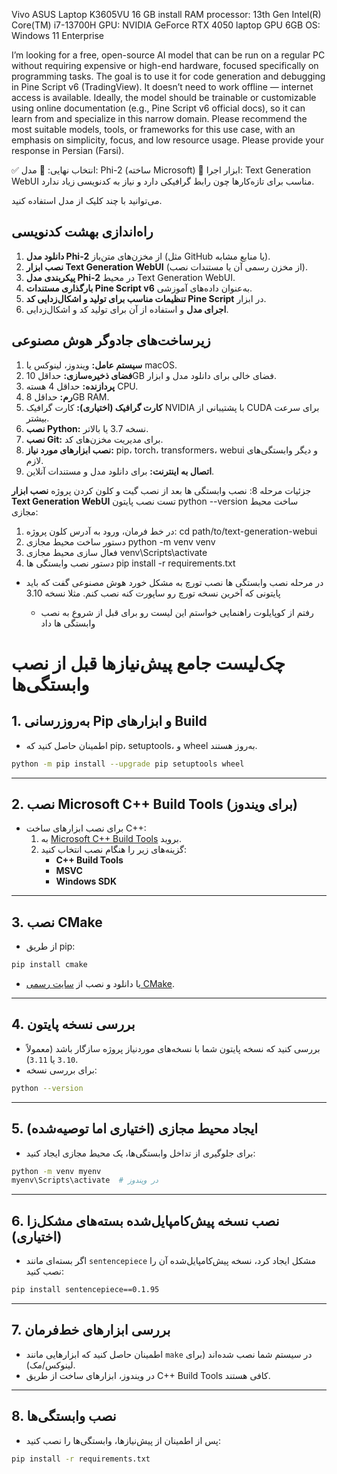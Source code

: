 Vivo ASUS Laptop K3605VU
16 GB install RAM
processor: 13th Gen Intel(R) Core(TM) i7-13700H
GPU: NVIDIA GeForce RTX 4050 laptop GPU  6GB
OS: Windows 11 Enterprise





I’m looking for a free, open-source AI model that can be run on a regular PC without requiring expensive or high-end hardware, focused specifically on programming tasks. The goal is to use it for code generation and debugging in Pine Script v6 (TradingView). It doesn’t need to work offline — internet access is available. Ideally, the model should be trainable or customizable using online documentation (e.g., Pine Script v6 official docs), so it can learn from and specialize in this narrow domain. Please recommend the most suitable models, tools, or frameworks for this use case, with an emphasis on simplicity, focus, and low resource usage. Please provide your response in Persian (Farsi).

✅ انتخاب نهایی:
🔸 مدل: Phi-2 (ساخته Microsoft)
🔸 ابزار اجرا: Text Generation WebUI
مناسب برای تازه‌کارها چون رابط گرافیکی دارد و نیاز به کدنویسی زیاد ندارد.

می‌توانید با چند کلیک از مدل استفاده کنید.

## راه‌اندازی بهشت کدنویسی

1. **دانلود مدل Phi-2** از مخزن‌های متن‌باز (مثل GitHub یا منابع مشابه).
2. **نصب ابزار Text Generation WebUI** (از مخزن رسمی آن یا مستندات نصب).
3. **پیکربندی مدل Phi-2** در محیط Text Generation WebUI.
4. **بارگذاری مستندات Pine Script v6** به‌عنوان داده‌های آموزشی.
5. **تنظیمات مناسب برای تولید و اشکال‌زدایی کد Pine Script** در ابزار.
6. **اجرای مدل** و استفاده از آن برای تولید کد و اشکال‌زدایی.


## زیرساخت‌های جادوگر هوش مصنوعی

1. **سیستم عامل:** ویندوز، لینوکس یا macOS.
2. **فضای ذخیره‌سازی:** حداقل 10GB فضای خالی برای دانلود مدل و ابزار.
3. **پردازنده:** حداقل 4 هسته CPU.
4. **رم:** حداقل 8GB RAM.
5. **کارت گرافیک (اختیاری):** کارت گرافیک NVIDIA با پشتیبانی از CUDA برای سرعت بیشتر.
6. **نصب Python:** نسخه 3.7 یا بالاتر.
7. **نصب Git:** برای مدیریت مخزن‌های کد.
8. **نصب ابزارهای مورد نیاز:** pip، torch، transformers، webui و دیگر وابستگی‌های لازم.
9. **اتصال به اینترنت:** برای دانلود مدل و مستندات آنلاین.

 جزئیات مرحله 8: نصب وابستگی ها بعد از نصب گیت و کلون کردن پروژه **نصب ابزار Text Generation WebUI**
تست نصب پایتون
python --version
ساخت محیط مجازی:
1. در خط فرمان، ورود به آدرس کلون پروژه:     cd path/to/text-generation-webui
2. دستور ساخت محیط مجازی        python -m venv venv
3. فعال سازی محیط مجازی           venv\Scripts\activate
4. دستور نصب وابستگی ها             pip install -r requirements.txt

* در مرحله نصب وابستگی ها نصب تورچ به مشکل خورد هوش مصنوعی گفت که باید پایتونی که آخرین نسخه تورچ رو ساپورت کنه نصب کنم. مثلا نسخه 3.10

  * رفتم از کوپایلوت راهنمایی خواستم این لیست رو برای قبل از شروع به نصب وابستگی ها داد
# چک‌لیست جامع پیش‌نیازها قبل از نصب وابستگی‌ها

## 1. به‌روزرسانی Pip و ابزارهای Build
- اطمینان حاصل کنید که pip، setuptools، و wheel به‌روز هستند.
```bash
python -m pip install --upgrade pip setuptools wheel
```

---

## 2. نصب Microsoft C++ Build Tools (برای ویندوز)
- برای نصب ابزارهای ساخت C++:
  1. به [Microsoft C++ Build Tools](https://visualstudio.microsoft.com/visual-cpp-build-tools/) بروید.
  2. گزینه‌های زیر را هنگام نصب انتخاب کنید:
     - **C++ Build Tools**
     - **MSVC**
     - **Windows SDK**

---

## 3. نصب CMake
- از طریق pip:
```bash
pip install cmake
```
- یا دانلود و نصب از [سایت رسمی CMake](https://cmake.org/download/).

---

## 4. بررسی نسخه پایتون
- بررسی کنید که نسخه پایتون شما با نسخه‌های موردنیاز پروژه سازگار باشد (معمولاً `3.10` یا `3.11`).
- برای بررسی نسخه:
```bash
python --version
```

---

## 5. ایجاد محیط مجازی (اختیاری اما توصیه‌شده)
- برای جلوگیری از تداخل وابستگی‌ها، یک محیط مجازی ایجاد کنید:
```bash
python -m venv myenv
myenv\Scripts\activate  # در ویندوز
```

---

## 6. نصب نسخه پیش‌کامپایل‌شده بسته‌های مشکل‌زا (اختیاری)
- اگر بسته‌ای مانند `sentencepiece` مشکل ایجاد کرد، نسخه پیش‌کامپایل‌شده آن را نصب کنید:
```bash
pip install sentencepiece==0.1.95
```

---

## 7. بررسی ابزارهای خط‌فرمان
- اطمینان حاصل کنید که ابزارهایی مانند `make` در سیستم شما نصب شده‌اند (برای لینوکس/مک).
- در ویندوز، ابزارهای ساخت از طریق C++ Build Tools کافی هستند.

---

## 8. نصب وابستگی‌ها
- پس از اطمینان از پیش‌نیازها، وابستگی‌ها را نصب کنید:
```bash
pip install -r requirements.txt
```
